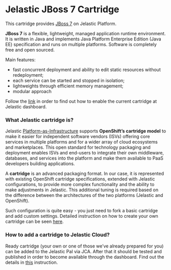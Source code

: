 # Jelastic JBoss 7 Cartridge
This cartridge provides [JBoss 7](http://jbossas.jboss.org/) on Jelastic Platform.

**JBoss 7** is a flexible, lightweight, managed application runtime environment. It is written in Java and implements Java Platform Enterprise Edition (Java EE) specification and runs on multiple platforms. Software is completely free and open sourced. 

Main features:
* fast concurrent deployment and ability to edit static resources without redeployment;
* each service can be started and stopped in isolation;
* lightweights through efficient memory management; 
* modular approach

Follow the [link](http://ops-docs.jelastic.com/private-add-cartridge) in order to find out how to enable the current cartridge at Jelastic dashboard.

### What Jelastic cartridge is?

Jelastic [Platform-as-Infrastructure](http://docs.jelastic.com/what-is-platform-as-infrastructure) supports **OpenShift’s cartridge model** to make it easier for independent software vendors (ISVs) offering core services in multiple platforms and for a wider array of cloud ecosystems and marketplaces. This open standard for technology packaging and deployment enables ISVs and end-users to integrate their own middleware, databases, and services into the platform and make them available to PaaS developers building applications.

A **cartridge** is an advanced packaging format. In our case, it is represented with existing OpenShift cartridge specifications, extended with Jelastic configurations, to provide more complex functionality and the ability to make adjustments in Jelastic. This additional tuning is required based on the difference between the architectures of the two platforms (Jelastic and OpenShift).

Such configuration is quite easy - you just need to fork a basic cartridge and add custom settings. Detailed instruction on how to create your own cartridge can be seen [here](http://ops-docs.jelastic.com/create-cartridge).


### How to add a cartridge to Jelastic Cloud?

Ready cartridge (your own or one of those we’ve already prepared for you) can be added to the Jelastic PaI via JCA. After that it should be tested and published in order to become available through the dashboard. Find out the details in [this](http://ops-docs.jelastic.com/private-add-cartridge) instruction.
